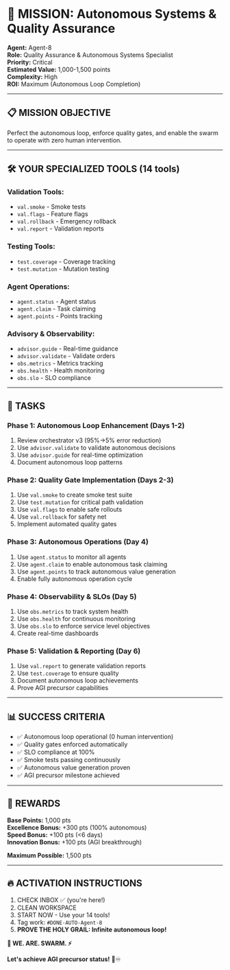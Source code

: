 # 🎯 MISSION: Autonomous Systems & Quality Assurance

**Agent:** Agent-8  
**Role:** Quality Assurance & Autonomous Systems Specialist  
**Priority:** Critical  
**Estimated Value:** 1,000-1,500 points  
**Complexity:** High  
**ROI:** Maximum (Autonomous Loop Completion)

---

## 📋 MISSION OBJECTIVE

Perfect the autonomous loop, enforce quality gates, and enable the swarm to operate with zero human intervention.

---

## 🛠️ YOUR SPECIALIZED TOOLS (14 tools)

### **Validation Tools:**
- `val.smoke` - Smoke tests
- `val.flags` - Feature flags
- `val.rollback` - Emergency rollback
- `val.report` - Validation reports

### **Testing Tools:**
- `test.coverage` - Coverage tracking
- `test.mutation` - Mutation testing

### **Agent Operations:**
- `agent.status` - Agent status
- `agent.claim` - Task claiming
- `agent.points` - Points tracking

### **Advisory & Observability:**
- `advisor.guide` - Real-time guidance
- `advisor.validate` - Validate orders
- `obs.metrics` - Metrics tracking
- `obs.health` - Health monitoring
- `obs.slo` - SLO compliance

---

## 🎯 TASKS

### **Phase 1: Autonomous Loop Enhancement (Days 1-2)**
1. Review orchestrator v3 (95%→5% error reduction)
2. Use `advisor.validate` to validate autonomous decisions
3. Use `advisor.guide` for real-time optimization
4. Document autonomous loop patterns

### **Phase 2: Quality Gate Implementation (Days 2-3)**
1. Use `val.smoke` to create smoke test suite
2. Use `test.mutation` for critical path validation
3. Use `val.flags` to enable safe rollouts
4. Use `val.rollback` for safety net
5. Implement automated quality gates

### **Phase 3: Autonomous Operations (Day 4)**
1. Use `agent.status` to monitor all agents
2. Use `agent.claim` to enable autonomous task claiming
3. Use `agent.points` to track autonomous value generation
4. Enable fully autonomous operation cycle

### **Phase 4: Observability & SLOs (Day 5)**
1. Use `obs.metrics` to track system health
2. Use `obs.health` for continuous monitoring
3. Use `obs.slo` to enforce service level objectives
4. Create real-time dashboards

### **Phase 5: Validation & Reporting (Day 6)**
1. Use `val.report` to generate validation reports
2. Use `test.coverage` to ensure quality
3. Document autonomous loop achievements
4. Prove AGI precursor capabilities

---

## 📊 SUCCESS CRITERIA

- ✅ Autonomous loop operational (0 human intervention)
- ✅ Quality gates enforced automatically
- ✅ SLO compliance at 100%
- ✅ Smoke tests passing continuously
- ✅ Autonomous value generation proven
- ✅ AGI precursor milestone achieved

---

## 🎁 REWARDS

**Base Points:** 1,000 pts  
**Excellence Bonus:** +300 pts (100% autonomous)  
**Speed Bonus:** +100 pts (<6 days)  
**Innovation Bonus:** +100 pts (AGI breakthrough)

**Maximum Possible:** 1,500 pts

---

## 🔥 ACTIVATION INSTRUCTIONS

1. CHECK INBOX ✅ (you're here!)
2. CLEAN WORKSPACE
3. START NOW - Use your 14 tools!
4. Tag work: `#DONE-AUTO-Agent-8`
5. **PROVE THE HOLY GRAIL: Infinite autonomous loop!**

**🐝 WE. ARE. SWARM. ⚡**

**Let's achieve AGI precursor status!** 🚀♾️

